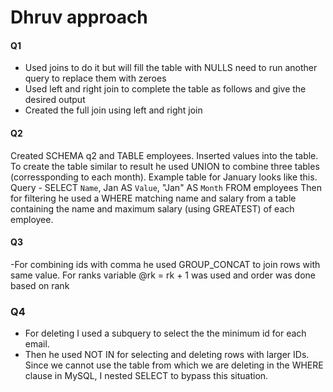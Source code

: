 
# Dhruv approach

#### Q1
- Used joins to do it but will fill the table with NULLS need to run another query to replace them with zeroes
- Used left and right join to complete the table as follows and give the desired output 
- Created the full join using left and right join


#### Q2

Created SCHEMA q2 and TABLE employees. Inserted values into the table.
To create the table similar to result he used UNION to combine three tables (corressponding to each month).
Example table for January looks like this.
Query - SELECT `Name`, Jan AS `Value`, "Jan" AS `Month` FROM employees
Then for filtering he used a WHERE matching name and salary from a table containing the name and maximum salary (using GREATEST) of each employee.

#### Q3


-For combining ids with comma he used GROUP_CONCAT to join rows with same value.
For ranks variable @rk = rk + 1 was used and order was done based on rank

### Q4

-  For deleting I used a subquery to select the the minimum id for each email.
- Then he used NOT IN for selecting and deleting rows with larger IDs. Since we cannot use the table from which we are deleting in the WHERE clause in MySQL, I nested SELECT to bypass this situation.



